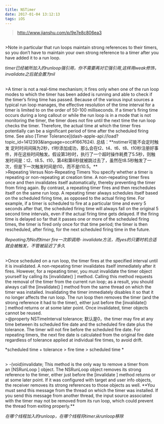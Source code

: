 ```yaml
---
title: NSTimer
date: 2017-01-04 13:12:13
tags: iOS
---
```

>http://www.jianshu.com/p/9e7e8c806ea3

<br>
>Note in particular that run loops maintain
 strong references to their timers, so you don’t have to maintain your own strong reference to a timer after you have added it to a run loop.

*timer已经被所加入的runloop强引用，你不需要再对它强引用,这样用weak修饰，invalidate之后就会置为nil*

<br>
>A timer is not a real-time mechanism; it fires only when one of the run loop modes to which the timer has been added is running and able to check if the timer’s firing time has passed. Because of the various input sources a typical run loop manages, the effective resolution of the time interval for a timer is limited to on the order of 50-100 milliseconds. If a timer’s firing time occurs during a long callout or while the run loop is in a mode that is not monitoring the timer, the timer does not fire until the next time the run loop checks the timer. Therefore, the actual time at which the timer fires potentially can be a significant period of time after the scheduled firing time. See also [Timer Tolerance](dash-apple-api://load?topic_id=1412393&language=occ#1667624).
总结：**nstimer可能不会定时触发  定时时间间隔为2秒，t1秒添加成功，那么会在t2、t4、t6、t8、t10秒注册好事件，并在这些时间触发。假设第3秒时，执行了一个超时操作耗费了5.5秒，则触发时间是：t2、t8.5、t10，第4和第6秒就被跳过去了，虽然在t8.5秒触发了一次，但是下一次触发时间是t10，而不是t10.5。**

<br>
>Repeating Versus Non-Repeating Timers
You specify whether a timer is repeating or non-repeating at creation time. A non-repeating timer fires once and then invalidates itself automatically, thereby preventing the timer from firing again. By contrast, a repeating timer fires and then reschedules itself on the same run loop.
A repeating timer always schedules itself based on the scheduled firing time, as opposed to the actual firing time. For example, if a timer is scheduled to fire at a particular time and every 5 seconds after that, the scheduled firing time will always fall on the original 5 second time intervals, even if the actual firing time gets delayed. If the firing time is delayed so far that it passes one or more of the scheduled firing times, the timer is fired only once for that time period; the timer is then rescheduled, after firing, for the next scheduled firing time in the future.

*Repeating为No的timer fire一次即调用- invalidate方法，而yes的只要时机合适就会被触发，不管被延迟了多久*

<br>
>Once scheduled on a run loop, the timer fires at the specified interval until it is invalidated. A non-repeating timer invalidates itself immediately after it fires. However, for a repeating timer, you must invalidate the timer object yourself by calling its [invalidate()
] method. Calling this method requests the removal of the timer from the current run loop; as a result, you should always call the [invalidate()
] method from the same thread on which the timer was installed. Invalidating the timer immediately disables it so that it no longer affects the run loop. The run loop then removes the timer (and the strong reference it had to the timer), either just before the [invalidate()
] method returns or at some later point. Once invalidated, timer objects cannot be reused.

<br>
>@property NSTimeInterval tolerance;
默认是0，the timer may fire at any time between its scheduled fire date and the scheduled fire date plus the tolerance. The timer will not fire before the scheduled fire date. For repeating timers, the next fire date is calculated from the original fire date regardless of tolerance applied at individual fire times, to avoid drift.

*scheduled time + tolerance > fire time  > scheduled  time *

<br>
>  -(void)invalidate;
This method is the only way to remove a timer from an [NSRunLoop
] object. The NSRunLoop
object removes its strong reference to the timer, either just before the [invalidate
] method returns or at some later point.
If it was configured with target and user info objects, the receiver removes its strong references to those objects as well.
**You must send this message from the thread on which the timer was installed. If you send this message from another thread, the input source associated with the timer may not be removed from its run loop, which could prevent the thread from exiting properly.**

*在哪个线程加入的runloop，在哪个线程将timer从runloop移除*
